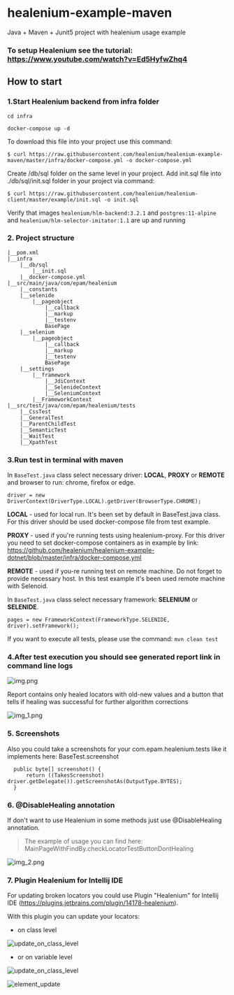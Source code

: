 # healenium-example-maven
Java + Maven + Junit5 project with healenium usage example 

### To setup Healenium see the tutorial: https://www.youtube.com/watch?v=Ed5HyfwZhq4

## How to start
### 1.Start Healenium backend from infra folder

```cd infra```

```docker-compose up -d```

To download this file into your project use this command:

```$ curl https://raw.githubusercontent.com/healenium/healenium-example-maven/master/infra/docker-compose.yml -o docker-compose.yml```

Create /db/sql folder on the same level in your project. Add init.sql file into ./db/sql/init.sql folder in your project via command:

```$ curl https://raw.githubusercontent.com/healenium/healenium-client/master/example/init.sql -o init.sql```

Verify that images ```healenium/hlm-backend:3.2.1``` and ```postgres:11-alpine```  and ```healenium/hlm-selector-imitator:1.1``` are up and running

### 2. Project structure
```
|__pom.xml
|__infra
    |__db/sql
        |__init.sql
    |__docker-compose.yml
|__src/main/java/com/epam/healenium
    |__constants
    |__selenide
        |__pageobject
            |__callback
            |__markup
            |__testenv
            BasePage
    |__selenium
        |__pageobject
            |__callback
            |__markup
            |__testenv
            BasePage
    |__settings
        |__framework
            |__JdiContext
            |__SelenideContext
            |__SeleniumContext
        |__FrameworkContext
|__src/test/java/com/epam/healenium/tests
    |__CssTest
    |__GeneralTest
    |__ParentChildTest
    |__SemanticTest
    |__WaitTest
    |__XpathTest
``` 
			   
### 3.Run test in terminal with maven

In ```BaseTest.java``` class select necessary driver: **LOCAL**, **PROXY** or **REMOTE** and browser to run: chrome, firefox or edge.

```driver = new DriverContext(DriverType.LOCAL).getDriver(BrowserType.CHROME);```

**LOCAL** - used for local run. It's been set by default in BaseTest.java class. For this driver should be used docker-compose file from test example.

**PROXY** - used if you're running tests using healenium-proxy. For this driver you need to set docker-compose containers as in example by link:
https://github.com/healenium/healenium-example-dotnet/blob/master/infra/docker-compose.yml

**REMOTE** - used if you-re running test on remote machine. Do not forget to provide necessary host. In this test example it's been used remote machine with Selenoid.

In ```BaseTest.java``` class select necessary framework: **SELENIUM** or **SELENIDE**.

```pages = new FrameworkContext(FrameworkType.SELENIDE, driver).setFramework();```

If you want to execute all tests, please use the command: ```mvn clean test```
 

### 4.After test execution you should see generated report link in command line logs

![img.png](img.png)

Report contains only healed locators with old-new values and a button that tells if healing was successful for further algorithm corrections

![img_1.png](img_1.png)

### 5. Screenshots 

Also you could take a screenshots for your com.epam.healenium.tests like it implements here: BaseTest.screenshot
```
  public byte[] screenshot() {
      return ((TakesScreenshot) driver.getDelegate()).getScreenshotAs(OutputType.BYTES);
  }
```
### 6. @DisableHealing annotation

If don't want to use Healenium in some methods just use @DisableHealing annotation. 
> The example of usage you can find here: MainPageWithFindBy.checkLocatorTestButtonDontHealing 

![img_2.png](img_2.png)

### 7. Plugin Healenium for Intellij IDE

For updating broken locators you could use Plugin "Healenium" for Intellij IDE (https://plugins.jetbrains.com/plugin/14178-healenium).

With this plugin you can update your locators:
* on class level

![update_on_class_level](img_6.png)
* or on variable level

![update_on_class_level](img_5.png)

![element_update](img_4.png)
